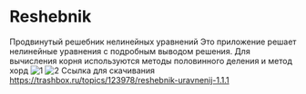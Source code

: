 # Reshebnik
Продвинутый решебник нелинейных уравнений
Это приложение решает нелинейные уравнения с подробным выводом решения. 
Для вычисления корня используются методы половинного деления и метод хорд
![1](https://cdn1.radikalno.ru/uploads/2019/4/18/5c0eb6c37ad19a656fe51b08f6ed7a69-full.jpg)
![2](https://cdn1.radikalno.ru/uploads/2019/4/18/e1938c08d190ce7c2e7f8fbd809f7895-full.jpg)
Ссылка для скачивания https://trashbox.ru/topics/123978/reshebnik-uravnenij-1.1.1
